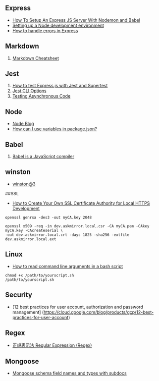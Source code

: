 ## Express
* [How To Setup An Express JS Server With Nodemon and Babel](https://medium.com/developer-circles-lusaka/how-to-setup-express-js-server-with-nodemon-and-babel-c3a17218c282)
* [Setting up a Node development environment](https://developer.mozilla.org/en-US/docs/Learn/Server-side/Express_Nodejs/development_environment)
* [How to handle errors in Express](https://nemethgergely.com/error-handling-express-async-await/)
## Markdown
1. [Markdown Cheatsheet
](https://github.com/adam-p/markdown-here/wiki/Markdown-Cheatsheet)

## Jest
1. [How to test Express.js with Jest and Supertest](http://www.albertgao.xyz/2017/05/24/how-to-test-expressjs-with-jest-and-supertest/)
2. [Jest CLI Options](https://jestjs.io/docs/en/cli)
3. [Testing Asynchronous Code](https://jestjs.io/docs/en/asynchronous)

## Node 
* [Node Blog](https://nodejs.org/en/blog/)
* [How can I use variables in package.json?](https://stackoverflow.com/questions/43705195/how-can-i-use-variables-in-package-json)
## Babel 
1. [Babel is a JavaScript compiler](https://babeljs.io/docs/en/)

## winston 
* [winston@3](https://github.com/winstonjs/winston)

##SSL
* [How to Create Your Own SSL Certificate Authority for Local HTTPS Development](https://deliciousbrains.com/ssl-certificate-authority-for-local-https-development/)
```
openssl genrsa -des3 -out myCA.key 2048
```
```
openssl x509 -req -in dev.askmirror.local.csr -CA myCA.pem -CAkey myCA.key -CAcreateserial \
-out dev.askmirror.local.crt -days 1825 -sha256 -extfile dev.askmirror.local.ext
```

## Linux 
* [How to read command line arguments in a bash script](https://how-to.fandom.com/wiki/How_to_read_command_line_arguments_in_a_bash_script)


```
chmod +x /path/to/yourscript.sh
/path/to/yourscript.sh 
```
## Security
* [12 best practices for user account, authorization and password management] (https://cloud.google.com/blog/products/gcp/12-best-practices-for-user-account)

## Regex
* [正規表示法 Regular Expression (Regex)](https://www.fooish.com/regex-regular-expression/anchors.html)

## Mongoose 
* [Mongoose schema field names and types with subdocs](https://stackoverflow.com/questions/33568979/mongoose-schema-field-names-and-types-with-subdocs)